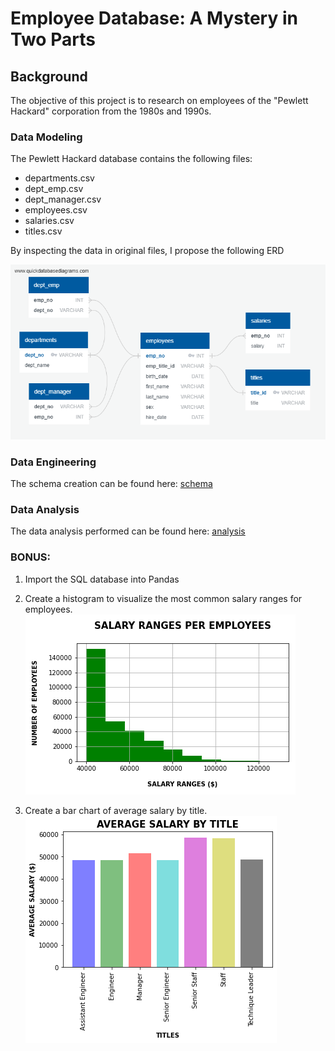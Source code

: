 # Employee Database: A Mystery in Two Parts

## Background

The objective of this project is to research on employees of the "Pewlett Hackard" corporation from the 1980s and 1990s. 

### Data Modeling

The Pewlett Hackard database contains the following files:

- departments.csv
- dept_emp.csv
- dept_manager.csv
- employees.csv
- salaries.csv
- titles.csv

By inspecting the data in original files, I propose the following ERD 

![quickdatabasediagrams.com](db_schema.png)

### Data Engineering

The schema creation can be found here: [schema](EmployeeSQL/schema.sql)

### Data Analysis

The data analysis performed can be found here: [analysis](EmployeeSQL/data_analysis.sql)

### BONUS:

1. Import the SQL database into Pandas

2. Create a histogram to visualize the most common salary ranges for employees.
![Salary Ranges Histogram](histogram_salary_ranges.png)

3. Create a bar chart of average salary by title.
![Average Salary by Title](average_salary_by_title.png)
